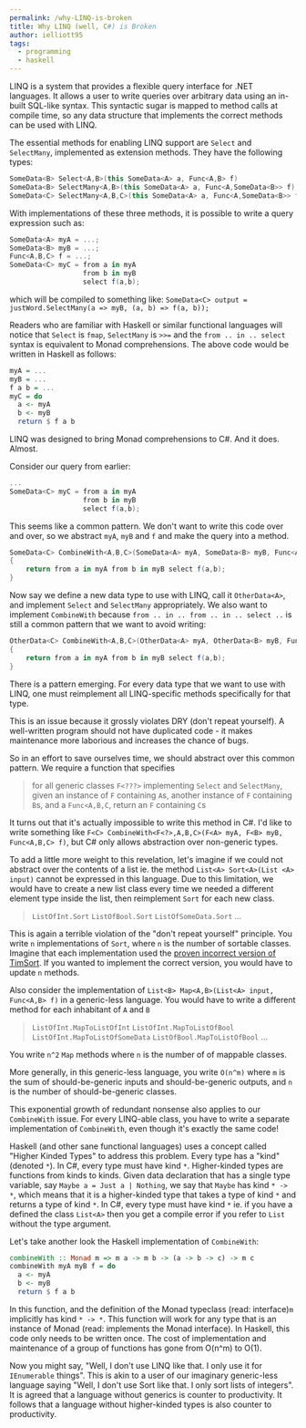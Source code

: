 ```yaml
---
permalink: /why-LINQ-is-broken
title: Why LINQ (well, C#) is Broken
author: ielliott95
tags:
  - programming
  - haskell
---
```


LINQ is a system that provides a flexible query interface for .NET languages.
It allows a user to write queries over arbitrary data using an in-built
SQL-like syntax. This syntactic sugar is mapped to method calls at compile time,
so any data structure that implements the correct methods can be used with LINQ.

The essential methods for enabling LINQ support are `Select` and `SelectMany`,
implemented as extension methods. They have the following types:

```c#
SomeData<B> Select<A,B>(this SomeData<A> a, Func<A,B> f)
SomeData<B> SelectMany<A,B>(this SomeData<A> a, Func<A,SomeData<B>> f)
SomeData<C> SelectMany<A,B,C>(this SomeData<A> a, Func<A,SomeData<B>> f, Func<A,B,C> g) // Overloaded to reduce levels of nesting
```

With implementations of these three methods, it is possible to write a query
expression such as:

```c#
SomeData<A> myA = ...;
SomeData<B> myB = ...;
Func<A,B,C> f = ...;
SomeData<C> myC = from a in myA
                  from b in myB
                  select f(a,b);
```

which will be compiled to something like:
`SomeData<C> output = justWord.SelectMany(a => myB, (a, b) => f(a, b));`

Readers who are familiar with Haskell or similar functional languages will
notice that `Select` is `fmap`, `SelectMany` is `>>=` and the
`from .. in .. select` syntax is equivalent to Monad comprehensions. The above
code would be written in Haskell as follows:

```haskell
myA = ...
myB = ...
f a b = ...
myC = do
  a <- myA
  b <- myB
  return $ f a b
```

LINQ was designed to bring Monad comprehensions to C#. And it does. Almost.

Consider our query from earlier:

```c#
...
SomeData<C> myC = from a in myA
                  from b in myB
                  select f(a,b);
```

This seems like a common pattern. We don't want to write this code over and
over, so we abstract `myA`, `myB` and `f` and make the query into a method.

```c#
SomeData<C> CombineWith<A,B,C>(SomeData<A> myA, SomeData<B> myB, Func<A,B,C> f)
{
    return from a in myA from b in myB select f(a,b);
}
```

Now say we define a new data type to use with LINQ, call it `OtherData<A>`, and
implement `Select` and `SelectMany` appropriately. We also want to implement
`CombineWith` because `from .. in .. from .. in .. select ..` is still a common
pattern that we want to avoid writing:

```c#
OtherData<C> CombineWith<A,B,C>(OtherData<A> myA, OtherData<B> myB, Func<A,B,C> f)
{
    return from a in myA from b in myB select f(a,b);
}
```

There is a pattern emerging. For every data type that we want to use with LINQ,
one must reimplement all LINQ-specific methods specifically for that type.

This is an issue because it grossly violates DRY (don't repeat yourself).
A well-written program should not have duplicated code - it makes maintenance
more laborious and increases the chance of bugs.

So in an effort to save ourselves time, we should abstract over this common
pattern. We require a function that specifies
> for all generic classes `F<???>` implementing `Select` and `SelectMany`, given
an instance of  `F` containing `A`s, another instance of `F` containing `B`s,
and a `Func<A,B,C`, return an `F` containing `C`s

It turns out that it's actually impossible to write this method in C#. I'd like
to write something like
`F<C> CombineWith<F<?>,A,B,C>(F<A> myA, F<B> myB, Func<A,B,C> f)`, but C# only
allows abstraction over non-generic types.

To add a little more weight to this revelation, let's imagine if we could
not abstract over the contents of a list ie. the method
`List<A> Sort<A>(List <A> input)` cannot be expressed in this language. Due to
this limitation, we would have to create a new list class every time we needed
a different element type inside the list, then reimplement `Sort` for each new
class.
> `ListOfInt.Sort`
`ListOfBool.Sort`
`ListOfSomeData.Sort`
...

This is again a terrible violation of the "don't repeat yourself" principle.
You write `n` implementations of `Sort`, where `n` is the number of sortable
classes. Imagine that each implementation used the
[proven incorrect version of TimSort](http://envisage-project.eu/proving-android-java-and-python-sorting-algorithm-is-broken-and-how-to-fix-it/).
If you wanted to implement the correct version, you would have to update `n`
methods.

Also consider the implementation of
`List<B> Map<A,B>(List<A> input, Func<A,B> f)` in a generic-less language. You
would have to write a different method for each inhabitant of `A` and `B`
> `ListOfInt.MapToListOfInt`
`ListOfInt.MapToListOfBool`
`ListOfInt.MapToListOfSomeData`
`ListOfBool.MapToListOfBool`
...

You write `n^2` `Map` methods where `n` is the number of of mappable classes.

More generally, in this generic-less language, you write `O(n^m)` where `m` is
the sum of should-be-generic inputs and should-be-generic outputs, and `n` is
the number of should-be-generic classes.

This exponential growth of redundant nonsense also applies to our `CombineWith`
issue. For every LINQ-able class, you have to write a separate implementation
of `CombineWith`, even though it's exactly the same code!

Haskell (and other sane functional languages) uses a concept called "Higher
Kinded Types" to address this problem. Every type has a "kind" (denoted `*`). In
C#, every type must have kind `*`. Higher-kinded types are functions from kinds
to kinds. Given data declaration that has a single type variable, say
`Maybe a = Just a | Nothing`, we say that `Maybe` has kind `* -> *`, which means
that it is a higher-kinded type that takes a type of kind `*` and returns a type
of kind `*`. In C#, every type must have kind `*` ie. if you have a defined the
class `List<A>` then you get a compile error if you refer to `List` without
the type argument.

Let's take another look the Haskell implementation of `CombineWith`:

```haskell
combineWith :: Monad m => m a -> m b -> (a -> b -> c) -> m c
combineWith myA myB f = do
  a <- myA
  b <- myB
  return $ f a b
```

In this function, and the definition of the Monad typeclass (read: interface)`m`
implicitly has kind `* -> *`. This function will work for any type that is
an instance of Monad (read: implements the Monad interface). In Haskell, this
code only needs to be written once. The cost of implementation and maintenance
of a group of functions has gone from O(n^m) to O(1).

Now you might say, "Well, I don't use LINQ like that. I only use it for
`IEnumerable` things". This is akin to a user of our imaginary generic-less
language saying "Well, I don't use Sort like that. I only sort lists of
integers". It is agreed that a language without generics is counter to
productivity. It follows that a language without higher-kinded types is also
counter to productivity.
